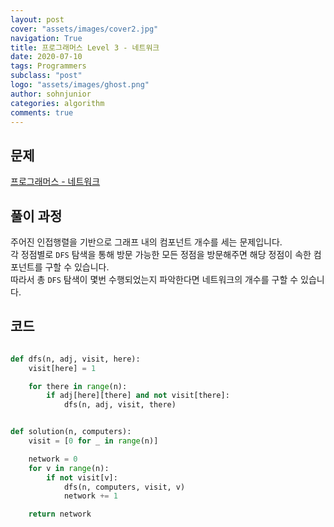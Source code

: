 ```yaml
---
layout: post
cover: "assets/images/cover2.jpg"
navigation: True
title: 프로그래머스 Level 3 - 네트워크
date: 2020-07-10
tags: Programmers
subclass: "post"
logo: "assets/images/ghost.png"
author: sohnjunior
categories: algorithm
comments: true
---
```


## 문제

[프로그래머스 - 네트워크](https://programmers.co.kr/learn/courses/30/lessons/43162)

## 풀이 과정

주어진 인접행렬을 기반으로 그래프 내의 컴포넌트 개수를 세는 문제입니다. <br>
각 정점별로 `DFS` 탐색을 통해 방문 가능한 모든 정점을 방문해주면 해당 정점이 속한 컴포넌트를 구할 수 있습니다. <br>
따라서 총 `DFS` 탐색이 몇번 수행되었는지 파악한다면 네트워크의 개수를 구할 수 있습니다. <br>

## 코드

```python

def dfs(n, adj, visit, here):
    visit[here] = 1

    for there in range(n):
        if adj[here][there] and not visit[there]:
            dfs(n, adj, visit, there)


def solution(n, computers):
    visit = [0 for _ in range(n)]

    network = 0
    for v in range(n):
        if not visit[v]:
            dfs(n, computers, visit, v)
            network += 1

    return network

```
